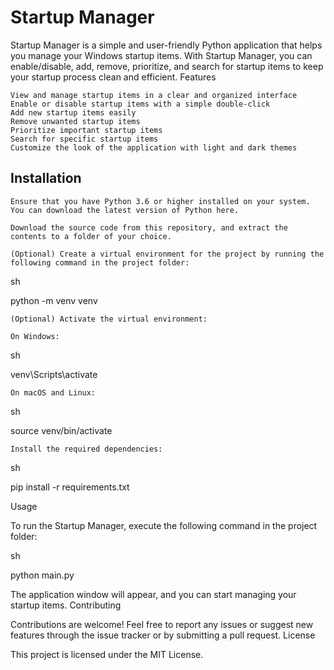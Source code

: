 # Startup Manager

Startup Manager is a simple and user-friendly Python application that helps you manage your Windows startup items. With Startup Manager, you can enable/disable, add, remove, prioritize, and search for startup items to keep your startup process clean and efficient.
Features

    View and manage startup items in a clear and organized interface
    Enable or disable startup items with a simple double-click
    Add new startup items easily
    Remove unwanted startup items
    Prioritize important startup items
    Search for specific startup items
    Customize the look of the application with light and dark themes

## Installation

    Ensure that you have Python 3.6 or higher installed on your system. You can download the latest version of Python here.

    Download the source code from this repository, and extract the contents to a folder of your choice.

    (Optional) Create a virtual environment for the project by running the following command in the project folder:

sh

python -m venv venv

    (Optional) Activate the virtual environment:

    On Windows:

sh

venv\Scripts\activate

    On macOS and Linux:

sh

source venv/bin/activate

    Install the required dependencies:

sh

pip install -r requirements.txt

Usage

To run the Startup Manager, execute the following command in the project folder:

sh

python main.py

The application window will appear, and you can start managing your startup items.
Contributing

Contributions are welcome! Feel free to report any issues or suggest new features through the issue tracker or by submitting a pull request.
License

This project is licensed under the MIT License.
